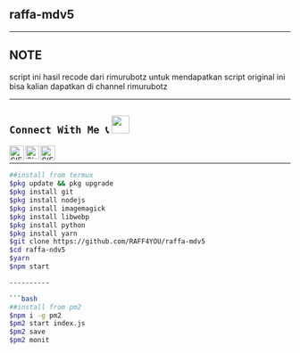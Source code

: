 ## raffa-mdv5
---------
## NOTE
script ini hasil recode dari rimurubotz untuk mendapatkan script original ini bisa kalian dapatkan di channel rimurubotz

---------

## ```Connect With Me 📞``` <img src="https://github.com/siegrin/siegrin/blob/main/Assets/Handshake.gif" height="32px">
  <a href="https://wa.me/6283823397743">
    <img align="left" alt="SIEGRIN | Whastapp" width="26px" src="https://github.com/siegrin/siegrin/blob/main/Assets/Whatsapp.svg" />
  </a> &nbsp;&nbsp;
  <a href="-">
    <img align="left" alt="SIEGRIN | Instagram" width="24px" src="https://github.com/siegrin/siegrin/blob/main/Assets/Instagram.svg" />
  </a> &nbsp;&nbsp;
  <a href="-">
    <img align="left" alt="SIEGRIN | YouTube" width="26px" src="https://github.com/siegrin/siegrin/blob/main/Assets/Youtube.svg" />
  </a> &nbsp;&nbsp;

---------

```bash
##install from termux
$pkg update && pkg upgrade
$pkg install git
$pkg install nodejs
$pkg install imagemagick
$pkg install libwebp
$pkg install python
$pkg install yarn
$git clone https://github.com/RAFF4YOU/raffa-mdv5
$cd raffa-ndv5
$yarn
$npm start

----------

```bash
##install from pm2
$npm i -g pm2
$pm2 start index.js
$pm2 save
$pm2 monit
